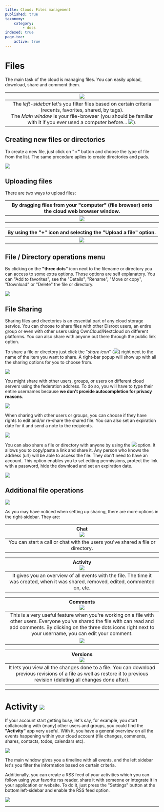 ```yaml
---
title: Cloud: Files management
published: true
taxonomy:
    category:
        - docs
indexed: true
page-toc:
    active: true
---
```

# Files

The main task of the cloud is managing files. You can easily upload, download, share and comment them.

|![](en/main.png)|
|:--:|
|The *left-sidebar* let's you filter files based on certain criteria (recents, favorites, shared, by tags).<br>The *Main window* is your file-browser (you should be familiar with it if you ever used a computer before... ![](en/p.png)).|

## Creating new files or directories
To create a new file, just click on **"+"** button and choose the type of file from the list. The same procedure aplies to create directories and pads.

![](en/file_creation.gif)

## Uploading files
There are two ways to upload files:

|By dragging files from your "computer" (file browser) onto the cloud web browser window.|
|:--:|
|![](en/dragging_files.gif)|

|By using the **"+"** icon and selecting the "**Upload a file**" option.|
|:--:|
|![](en/uploading_files.gif)|

## File / Directory operations menu
By clicking on the **"three dots"** icon next to the filename or directory you can access to some extra options. Those options are self explanatory. You can "Add to favorites", see the "Details", "Rename", "Move or copy", "Download" or "Delete" the file or directory.

![](en/file_menu.png)


## File Sharing
Sharing files and directories is an essential part of any cloud storage service. You can choose to share files with other Disroot users, an entire group or even with other users using OwnCloud/Nextcloud on different platforms. You can also share with anyone out there through the public link option.

To share a file or directory just click the "*share icon*" (![](en/share_icon.png)) right next to the name of the item you want to share. A right-bar popup will show up with all the sharing options for you to choose from.

![](en/file_sharing_menu.png)

You might share with other users, groups, or users on different cloud servers using the federation address. To do so, you will have to type their entire usernames because **we don't provide autocompletion for privacy reasons**.<br>

![](en/sharing_options.png)

When sharing with other users or groups, you can choose if they have rights to edit and/or re-share the shared file. You can also set an expiration date for it and send a note to the recipients.

![](en/edit_options.png)

You can also share a file or directory with anyone by using the ![](en/sharing_icon.png) option. It allows you to copy/paste a link and share it. Any person who knows the address (url) will be able to access the file. They don't need to have an account. This option enables you to set editing permissions, protect the link with a password, hide the download and set an expiration date.

![](en/share_link_options.png)

## Additional file operations

![](en/other_ops.png)

As you may have noticed when setting up sharing, there are more options in the right-sidebar.
They are:

|**Chat**<br>![](en/chat_opt.png)|
|:--:|
|You can start a call or chat with the users you've shared a file or directory.|

|**Activity**<br>![](en/activity_opt.png)|
|:--:|
|It gives you an overview of all events with the file. The time it was created, when it was shared, removed, edited, commented on, etc.|

|**Comments**<br>![](en/comment_01.png)|
|:--:|
|This is a very useful feature when you're working on a file with other users. Everyone you've shared the file with can read and add comments. By clicking on the three dots icons right next to your username, you can edit your comment.|
|![](en/comment_edit.png)|

|**Versions**<br>![](en/versions_opt.png)|
|:--:|
|It lets you view all the changes done to a file. You can download previous revisions of a file as well as restore it to previous revision (deleting all changes done after).|

----------

# Activity ![](en/main_activities_icon.png)

If your account start getting busy, let's say, for example, you start collaborating with (many) other users and groups, you could find the **"Activity"** app very useful. With it, you have a general overview on all the events happening within your cloud account (file changes, comments, shares, contacts, todos, calendars etc).

![](en/activity_app.png)

The main window gives you a timeline with all events, and the left sidebar let's you filter the information based on certain criteria.

Additionally, you can create a RSS feed of your activities which you can follow using your favorite rss reader, share it with someone or integrate it in your application or website. To do it, just press the "Settings" button at the bottom left-sidebar and enable the RSS feed option.

![](en/activity_rss.png)

----------
